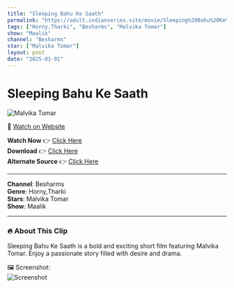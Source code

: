 ```yaml
---
title: "Sleeping Bahu Ke Saath"
permalink: "https://adult.indianseries.site/movie/Sleeping%20Bahu%20Ke%20Saath"
tags: ["Horny,Tharki", "Besharms", "Malvika Tomar"]
show: "Maalik"
channel: "Besharms"
star: ["Malvika Tomar"]
layout: post
date: "2025-01-01"
---
```


# Sleeping Bahu Ke Saath

![Malvika Tomar](https://shorts.desisins.com/wp-content/uploads/2024/01/Malvika-Tomar-Tharki-DesiSins.com_.jpg)

🔗 [Watch on Website](https://adult.indianseries.site/movie/Sleeping%20Bahu%20Ke%20Saath)

**Watch Now** 👉 [Click Here](https://adult.indianseries.site/movie/Sleeping%20Bahu%20Ke%20Saath)  
**Download** 👉 [Click Here](https://adult.indianseries.site/movie/Sleeping%20Bahu%20Ke%20Saath)  
**Alternate Source** 👉 [Click Here](https://adult.indianseries.site/movie/Sleeping%20Bahu%20Ke%20Saath)

---

**Channel**: Besharms  
**Genre**: Horny,Tharki  
**Stars**: Malvika Tomar  
**Show**: Maalik

---

### 🔥 About This Clip

Sleeping Bahu Ke Saath is a bold and exciting short film featuring Malvika Tomar. Enjoy a passionate story filled with desire and drama.
 
🖼️ Screenshot:  
![Screenshot](https://shorts.desisins.com/wp-content/uploads/2024/01/Malvika-Tomar-Tharki-DesiSins.com_.jpg)
